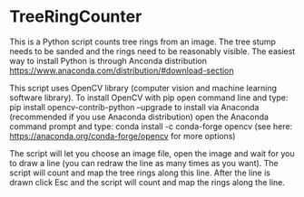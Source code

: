 # TreeRingCounter
This is a Python script counts tree rings from an image. The tree stump needs to be sanded and the rings need to be reasonably visible. 
The easiest way to install Python is through Anconda distribution https://www.anaconda.com/distribution/#download-section

This script uses OpenCV library (computer vision and machine learning software library). To install OpenCV with pip open command line and type: 
pip install opencv-contrib-python –upgrade
to install via Anaconda (recommended if you use Anaconda distribution) open the Anaconda command prompt and type: conda install -c conda-forge opencv (see here: https://anaconda.org/conda-forge/opencv for more options)

The script will let you choose an image file, open the image and wait for you to draw a line (you can redraw the line as many times as you want). The script will count and map the tree rings along this line. After the line is drawn click Esc and the script will count and map the rings along the line. 

